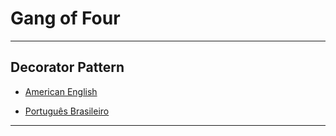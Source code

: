 # Gang of Four

---

## Decorator Pattern

* [American English](en_us/)

* [Português Brasileiro](pt_br/)

---
